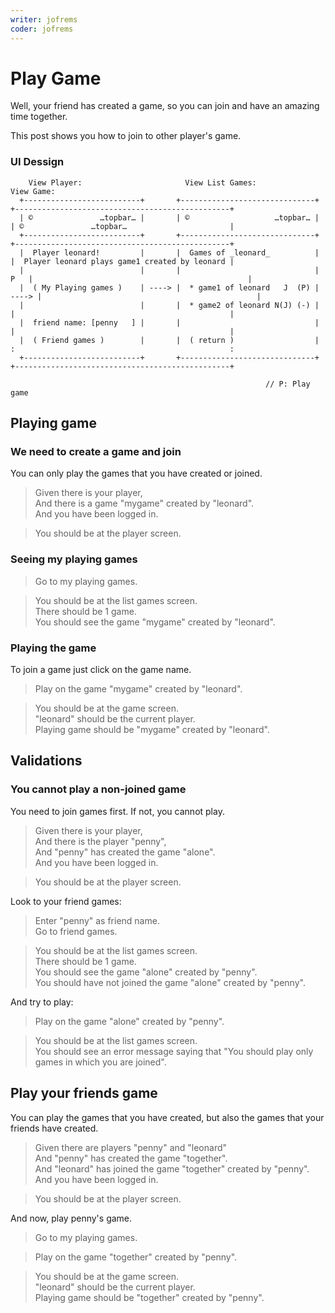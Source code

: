 ```yaml
---
writer: jofrems
coder: jofrems
---
```

# Play Game
Well, your friend has created a game, so
you can join and have an amazing time
together.

This post shows you how to join to other
player's game.

### UI Dessign

```                                                                                                      
    View Player:                       View List Games:                       View Game:               
  +--------------------------+       +------------------------------+       +------------------------------------------------+
  | ©               …topbar… |       | ©                   …topbar… |       | ©               …topbar…                       |
  +--------------------------+       +------------------------------+       +------------------------------------------------+
  |  Player leonard!         |       |  Games of _leonard_          |       |  Player leonard plays game1 created by leonard |
  |                          |       |                              |   P   |                                                |
  |  ( My Playing games )    | ----> |  * game1 of leonard   J  (P) | ----> |                                                |
  |                          |       |  * game2 of leonard N(J) (-) |       |                                                |
  |  friend name: [penny   ] |       |                              |       |                                                | 
  |  ( Friend games )        |       |  ( return )                  |       :                                                : 
  +--------------------------+       +------------------------------+       +------------------------------------------------+ 
                                                                                                            
                                                         // P: Play game                                          
```                                                                                                      

## Playing game

### We need to create a game and join

You can only play the games that you have created 
or joined.

 > Given there is your player,                           
 > And there is a game "mygame" created by "leonard".  
 > And you have been logged in.                           
 <!-- SNAPSHOT status=200 -->  
 > You should be at the player screen.  

### Seeing my playing games

 > Go to my playing games.  
 <!-- SNAPSHOT status=200 -->
 > You should be at the list games screen.        
 > There should be 1 game.  
 > You should see the game "mygame" created by "leonard".  

### Playing the game

To join a game just click on the game name.

 > Play on the game "mygame" created by "leonard".  
 <!-- SNAPSHOT status=200 -->  
 > You should be at the game screen.        
 > "leonard" should be the current player.    
 > Playing game should be "mygame" created by "leonard".  

## Validations

### You cannot play a non-joined game

You need to join games first. If not, you cannot play.

 > Given there is your player,                               
 > And there is the player "penny",             
 > And "penny" has created the game "alone".  
 > And you have been logged in.                            
 <!-- SNAPSHOT status=200 -->                                  
 > You should be at the player screen.                       

Look to your friend games:

 > Enter "penny" as friend name.    
 > Go to friend games.              
 <!-- SNAPSHOT status=200 -->
 > You should be at the list games screen.            
 > There should be 1 game.                    
 > You should see the game "alone" created by "penny".                 
 > You should have not joined the game "alone" created by "penny".      

And try to play:  

 > Play on the game "alone" created by "penny".  
 <!-- SNAPSHOT status=400 -->  
 > You should be at the list games screen.          
 > You should see an error message saying that "You should play only games in which you are joined".  

## Play your friends game

You can play the games that you have created,
but also the games that your friends have created.

 > Given there are players "penny" and "leonard"                                 
 > And "penny" has created the game "together".   
 > And "leonard" has joined the game "together" created by "penny".  
 > And you have been logged in.                                       
 <!-- SNAPSHOT status=200 -->                                      
 > You should be at the player screen.                           

And now, play penny's game.
                           
 > Go to my playing games.   
 <!-- SNAPSHOT status=200 -->                                           
 > Play on the game "together" created by "penny".                     
 <!-- SNAPSHOT status=200 -->                                           
 > You should be at the game screen.                                
 > "leonard" should be the current player.                                  
 > Playing game should be "together" created by "penny".      
